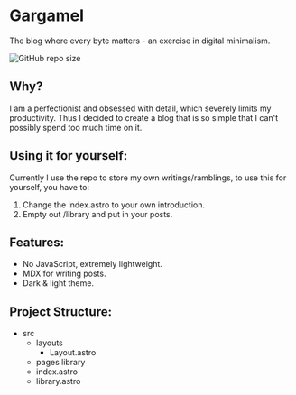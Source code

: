 # Gargamel
The blog where every byte matters - an exercise in digital minimalism.

![GitHub repo size](https://img.shields.io/github/repo-size/Miyli/Gargamel)

## Why?
I am a perfectionist and obsessed with detail, which severely limits my productivity. Thus I decided to create a blog that is so simple that I can't possibly spend too much time on it.

## Using it for yourself:

Currently I use the repo to store my own writings/ramblings, to use this for yourself, you have to:
1. Change the index.astro to your own introduction.
2. Empty out /library and put in your posts.

## Features:

- No JavaScript, extremely lightweight.
- MDX for writing posts.
- Dark & light theme.

## Project Structure:

- src
  - layouts
    - Layout.astro
  - pages
    library
  - index.astro
  - library.astro
